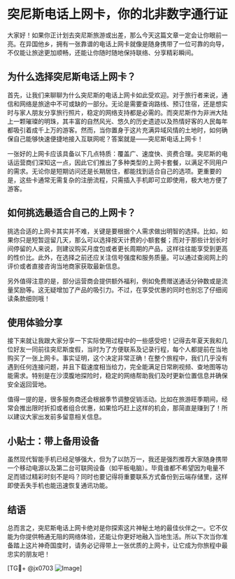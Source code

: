 # 突尼斯电话上网卡，你的北非数字通行证

大家好！如果你正计划去突尼斯旅游或出差，那么今天这篇文章一定会让你眼前一亮。在异国他乡，拥有一张靠谱的电话上网卡就像是随身携带了一位可靠的向导，不仅能让旅途更加顺畅，还能让你随时随地保持联络、分享精彩瞬间。

## 为什么选择突尼斯电话上网卡？

首先，让我们来聊聊为什么突尼斯的电话上网卡如此受欢迎。对于旅行者来说，通信和网络是旅途中不可或缺的一部分。无论是需要查询路线、预订住宿，还是想实时与家人朋友分享旅行照片，稳定的网络支持都是必需的。而突尼斯作为非洲大陆上一颗璀璨的明珠，其丰富的自然风光、悠久的历史遗迹以及热情好客的人民每年都吸引着成千上万的游客。然而，当你置身于这片充满异域风情的土地时，如何确保自己能够快速便捷地接入互联网呢？答案就是——突尼斯电话上网卡！

一张好的上网卡应该具备以下几点特质：覆盖广、速度快、资费合理。突尼斯的电话运营商们深知这一点，因此它们推出了多种类型的上网卡套餐，以满足不同用户的需求。无论你是短期访问还是长期居住，都能找到适合自己的选项。更重要的是，这些卡通常无需复杂的注册流程，只需插入手机即可立即使用，极大地方便了游客。

## 如何挑选最适合自己的上网卡？

挑选合适的上网卡其实并不难，关键是要根据个人需求做出明智的选择。比如，如果你只是短暂逗留几天，那么可以选择按天计费的小额套餐；而对于那些计划长时间停留的人来说，则建议购买月度包或者更长周期的产品，这样往往能享受到更高的性价比。此外，在选择之前还应关注信号强度和服务质量。可以通过查阅网上的评价或者直接咨询当地商家获取最新信息。

另外值得注意的是，部分运营商会提供额外福利，例如免费赠送通话分钟数或是流量奖励等。这无疑增加了产品的吸引力。不过，在享受优惠的同时也别忘了仔细阅读条款细则哦！

## 使用体验分享

接下来就让我跟大家分享一下实际使用过程中的一些感受吧！记得去年夏天我和几位好友一同前往突尼斯度假，当时为了方便联系及记录行程，每个人都提前在当地购买了一张上网卡。事实证明，这个决定非常正确！在整个旅程中，我们几乎没有遇到任何连接问题，并且下载速度相当给力，完全能满足日常刷视频、查地图等功能需求。特别是在沙漠腹地探险时，稳定的网络帮助我们及时更新位置信息并确保安全返回营地。

值得一提的是，很多服务商还会根据季节调整促销活动。比如在旅游旺季期间，经常会推出限时折扣或者组合优惠，如果恰巧赶上这样的机会，那简直是赚到了！所以建议大家出发前多留意相关信息。

## 小贴士：带上备用设备

虽然现代智能手机已经足够强大，但为了以防万一，我还是强烈推荐大家随身携带一个移动电源以及第二台可联网设备（如平板电脑）。毕竟谁都不希望因为电量不足而错过精彩时刻不是吗？同时也要记得将重要联系方式备份到云端存储里，这样即使丢失手机也能迅速恢复通讯功能。

## 结语

总而言之，突尼斯电话上网卡绝对是你探索这片神秘土地的最佳伙伴之一。它不仅能为你提供畅通无阻的网络体验，还能让你更好地融入当地生活。所以下次当你准备踏上这片神奇国度时，请务必记得带上一张优质的上网卡，让它成为你旅程中最忠实的朋友吧！

[TG💪+ @jx0703 ![Image](https://github.com/user-attachments/assets/dbca1d08-cadb-493c-b0ec-ad6f7a83f270)]